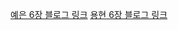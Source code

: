 [예은 6장 블로그 링크](https://velog.io/@yengniws/%EB%AA%A8%EB%8D%98-%EC%9E%90%EB%B0%94%EC%8A%A4%ED%81%AC%EB%A6%BD%ED%8A%B8-Deep-Dive-6%EC%9E%A5-%EB%8D%B0%EC%9D%B4%ED%84%B0-%ED%83%80%EC%9E%85)
[용현 6장 블로그 링크](https://velog.io/@joy10529/%EB%AA%A8%EB%8D%98-%EC%9E%90%EB%B0%94%EC%8A%A4%ED%81%AC%EB%A6%BD%ED%8A%B8-Deep-Dive-%EC%A0%9C-6%EC%9E%A5-%EB%8D%B0%EC%9D%B4%ED%84%B0-%ED%83%80%EC%9E%85)
